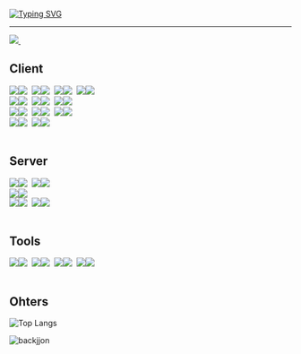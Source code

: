 [![Typing SVG](https://readme-typing-svg.demolab.com?font=Fira+Code&weight=600&size=30&duration=3000&pause=3000&color=FFFFFF&vCenter=true&width=435&height=40&lines=dingPie.toLocaleString())](https://git.io/typing-svg)
<hr />


<a href="https://code-pie.notion.site/toLocalString-effd2e6afea04626b60952b0110bac35?pvs=4">
  <img src="https://img.shields.io/badge/resume-F3F3F3?style=for-the-badge&logo=notion&logoColor=black" />&nbsp
</a>


<br />

<!--내용 부분-->
<h2>Client</h2>
<div>
  <img src="https://img.shields.io/badge/HTML5-E34F26?style=for-the-badge&logo=HTML5&logoColor=white"><img src="https://img.shields.io/badge/2-333333?style=for-the-badge">&nbsp
  <img src="https://img.shields.io/badge/css3-1572B6.svg?style=for-the-badge&logo=css3&logoColor=white" /><img src="https://img.shields.io/badge/2-333333?style=for-the-badge">&nbsp
  <img src="https://img.shields.io/badge/javascript-F7DF1E.svg?style=for-the-badge&logo=javascript&logoColor=black" /><img src="https://img.shields.io/badge/2-333333?style=for-the-badge">&nbsp
  <img src="https://img.shields.io/badge/typescript-1976D2.svg?style=for-the-badge&logo=typescript&logoColor=white" /><img src="https://img.shields.io/badge/2-333333?style=for-the-badge">&nbsp
</div>
<div>
  <img src="https://img.shields.io/badge/react.js-61DAFB.svg?style=for-the-badge&logo=react&logoColor=black" /><img src="https://img.shields.io/badge/2-333333?style=for-the-badge">&nbsp
  <img src="https://img.shields.io/badge/react%20native-61DAFB.svg?style=for-the-badge&logo=react&logoColor=black" /><img src="https://img.shields.io/badge/2-333333?style=for-the-badge">&nbsp
  <img src="https://img.shields.io/badge/next.js-white.svg?style=for-the-badge&logo=next.js&logoColor=black" /><img src="https://img.shields.io/badge/1-333333?style=for-the-badge">&nbsp
</div>
<div>
  <img src="https://img.shields.io/badge/chakra%20ui-319795.svg?style=for-the-badge&logo=chakraui&logoColor=white" /><img src="https://img.shields.io/badge/2-333333?style=for-the-badge">&nbsp
  <img src="https://img.shields.io/badge/react%20query-FF4154.svg?style=for-the-badge&logo=reactquery&logoColor=white" /><img src="https://img.shields.io/badge/2-333333?style=for-the-badge">&nbsp
  <img src="https://img.shields.io/badge/react%20hook%20form-EC5990.svg?style=for-the-badge&logo=reacthookform&logoColor=white" /><img src="https://img.shields.io/badge/1-333333?style=for-the-badge">&nbsp
</div>
<div>
  <img src="https://img.shields.io/badge/dart-0175C2.svg?style=for-the-badge&logo=dart&logoColor=white" /><img src="https://img.shields.io/badge/1-333333?style=for-the-badge">&nbsp
  <img src="https://img.shields.io/badge/flutter-02569B.svg?style=for-the-badge&logo=flutter&logoColor=white" /><img src="https://img.shields.io/badge/1-333333?style=for-the-badge">&nbsp
</div>

<br>

<h2>Server</h2>
<div>
  <img src="https://img.shields.io/badge/node.js-5FA04E.svg?style=for-the-badge&logo=node.js&logoColor=white" /><img src="https://img.shields.io/badge/1-333333?style=for-the-badge">&nbsp
  <img src="https://img.shields.io/badge/mysql-4479A1.svg?style=for-the-badge&logo=mysql&logoColor=white" /><img src="https://img.shields.io/badge/1-333333?style=for-the-badge">&nbsp
</div>
<div>
  <img src="https://img.shields.io/badge/express-222.svg?style=for-the-badge&logo=express&logoColor=white" /><img src="https://img.shields.io/badge/1-333333?style=for-the-badge">
</div>
<div>
  <img src="https://img.shields.io/badge/sequelize-52B0E7.svg?style=for-the-badge&logo=sequelize&logoColor=white" /><img src="https://img.shields.io/badge/1-333333?style=for-the-badge">&nbsp
  <img src="https://img.shields.io/badge/firebase-DD2C00.svg?style=for-the-badge&logo=firebase&logoColor=white" /><img src="https://img.shields.io/badge/1-333333?style=for-the-badge">&nbsp
</div>

<br>

<h2>Tools</h2>
<div>
  <img src="https://img.shields.io/badge/Notion-F3F3F3.svg?style=for-the-badge&logo=notion&logoColor=black" /><img src="https://img.shields.io/badge/2-333333?style=for-the-badge">&nbsp
  <img src="https://img.shields.io/badge/github-181717.svg?style=for-the-badge&logo=github&logoColor=white" /><img src="https://img.shields.io/badge/1-333333?style=for-the-badge">&nbsp
  <img src="https://img.shields.io/badge/slack-4A154B.svg?style=for-the-badge&logo=slack&logoColor=white" /><img src="https://img.shields.io/badge/1-333333?style=for-the-badge">&nbsp
  <img src="https://img.shields.io/badge/figma-F24E1E.svg?style=for-the-badge&logo=figma&logoColor=white" /><img src="https://img.shields.io/badge/1-333333?style=for-the-badge">&nbsp
</div>


<br>
<h2>Ohters</h2>
  
![Top Langs](https://github-readme-stats.vercel.app/api/top-langs/?username=dingPie&layout=compact)

![backjjon](https://mazassumnida.wtf/api/v2/generate_badge?boj=cpie12)
